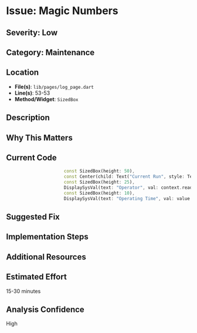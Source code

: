 # Issue: Magic Numbers

## Severity: Low

## Category: Maintenance

## Location
- **File(s)**: `lib/pages/log_page.dart`
- **Line(s)**: 53-53
- **Method/Widget**: `SizedBox`

## Description


## Why This Matters


## Current Code
```dart
                      const SizedBox(height: 50),
                      const Center(child: Text("Current Run", style: TextStyle(fontSize: 35, decoration: TextDecoration.underline, fontWeight: FontWeight.bold))),
                      const SizedBox(height: 25),
                      DisplaySysVal(text: "Operator", val: context.read<SystemDataModel>().userHandler.getUserName(context.read<SystemDataModel>().activeDevice?.currentRun?.startUser ?? "None")),
                      const SizedBox(height: 10),
                      DisplaySysVal(text: "Operating Time", val: value.activeDevice!.state.runTime),
```

## Suggested Fix


## Implementation Steps


## Additional Resources


## Estimated Effort
15-30 minutes

## Analysis Confidence
High
